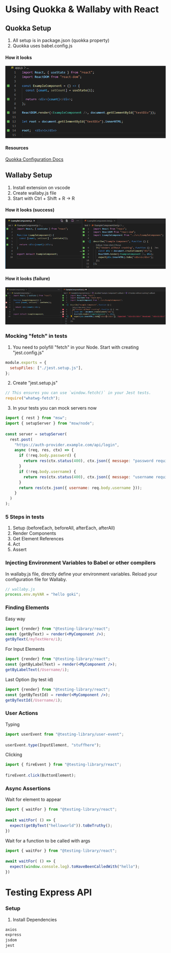 # Using Quokka & Wallaby with React


## Quokka Setup
1) All setup is in package.json (quokka property)
2) Quokka uses babel.config.js

#### How it looks
![Screenshot](Screenshot_Quokka.png)
#### Resources
[Quokka Configuration Docs](https://quokkajs.com//configuration.html)


## Wallaby Setup
1) Install extension on vscode
2) Create wallaby.js file
3) Start with Ctrl + Shift + R -> R

#### How it looks (success)
![Screenshot](Screenshot_Wallaby.png)

#### How it looks (failure)
![Screenshot](Screenshot_Wallaby_failure.png)

### Mocking "fetch" in tests
1) You need to polyfill "fetch" in your Node. Start with creating "jest.config.js"
```js
module.exports = {
  setupFiles: ["./jest.setup.js"],
};
```

2) Create "jest.setup.js"
```js
// This ensures you can use `window.fetch()` in your Jest tests.
require("whatwg-fetch");
```

3) In your tests you can mock servers now
```js
import { rest } from "msw";
import { setupServer } from "msw/node";

const server = setupServer(
  rest.post(
    "https://auth-provider.example.com/api/login",
    async (req, res, ctx) => {
      if (!req.body.password) {
        return res(ctx.status(400), ctx.json({ message: "password required" }));
      }
      if (!req.body.username) {
        return res(ctx.status(400), ctx.json({ message: "username required" }));
      }
      return res(ctx.json({ username: req.body.username }));
    }
  )
);
```

### 5 Steps in tests
1) Setup (beforeEach, beforeAll, afterEach, afterAll)
2) Render Components
3) Get Element References
4) Act
5) Assert

### Injecting Environment Variables to Babel or other compilers
In wallaby.js file, directly define your environment variables. Reload your configuration file for Wallaby.
```js
// wallaby.js
process.env.myVAR = "hello goki";
```

### Finding Elements
Easy way
```jsx
import {render} from "@testing-library/react";
const {getByText) = render(<MyComponent />);
getByText(/myTextHere/i);
```

For Input Elements
```jsx
import {render} from "@testing-library/react";
const {getByLabelText) = render(<MyComponent />);
getByLabelText(/Username/i);
```

Last Option (by test id)
```jsx
import {render} from "@testing-library/react";
const {getByTestId) = render(<MyComponent />);
getByTestId(/Username/i);
```

### User Actions

Typing
```jsx
import userEvent from "@testing-library/user-event";

userEvent.type(InputElement, "stuffhere");
```

Clicking
```jsx
import { fireEvent } from "@testing-library/react";

fireEvent.click(ButtonElement);
```

### Async Assertions

Wait for element to appear
```jsx
import { waitFor } from "@testing-library/react";

await waitFor( () => {
  expect(getByText("helloworld")).toBeTruthy();
})
```

Wait for a function to be called with args
```jsx
import { waitFor } from "@testing-library/react";

await waitFor( () => {
  expect(window.console.log).toHaveBeenCalledWith("hello");
})
```

# Testing Express API

### Setup
1) Install Dependencies
```js
axios
express
jsdom
jest
```
